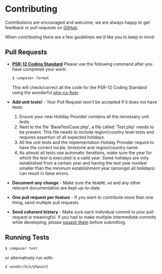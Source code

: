 # Contributing

Contributions are encouraged and welcome; we are always happy to get feedback or pull requests
on [GitHub](https://github.com/azuyalabs/yasumi).

When contributing there are a few guidelines we'd like you to keep in mind:

## Pull Requests

- **[PSR-12 Coding Standard](https://www.php-fig.org/psr/psr-12/)**
  Please use the following command after you have completed your work:

  ``` bash
  $ composer format
  ```

  This will check/correct all the code for the PSR-12 Coding Standard using the
  wonderful [php-cs-fixer](https://cs.symfony.com).

- **Add unit tests!** - Your Pull Request won't be accepted if it does not have tests:

    1. Ensure your new Holiday Provider contains all the necessary unit tests.
    2. Next to the file '<REGIONNAME>BaseTestCase.php', a file called '<REGIONNAME>Test.php' needs to be present. This
       file needs to include region/country level tests and requires assertion of all expected holidays.
    3. All the unit tests and the implementation Holiday Provider require to have the correct locale, timezone and
       region/country name.
    4. As almost all tests use automatic iterations, make sure the year for which the test is executed is a valid year.
       Some holidays are only established from a certain year and having the test year number smaller than the minimum
       establishment year (amongst all holidays) can result in false errors.

- **Document any change** - Make sure the `README.md` and any other relevant documentation are kept up-to-date.

- **One pull request per feature** - If you want to contribute more than one thing, send multiple pull requests.

- **Send coherent history** - Make sure each individual commit in your pull request is meaningful. If you had to make
  multiple intermediate commits while developing,
  please [squash them](https://www.git-scm.com/book/en/v2/Git-Tools-Rewriting-History#_changing_multiple) before
  submitting.

## Running Tests

``` bash
$ composer test
```

or alternatively run with:

``` bash
$ vendor/bin/phpunit
```
